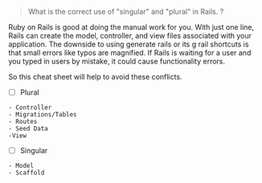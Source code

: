 
> What is the correct use of "singular" and "plural" in Rails. ?

Ruby on Rails is good at doing the manual work for you. With just one line, Rails can create the model, controller, and view files associated with your application. The downside to using generate rails or its g rail shortcuts is that small errors like typos are magnified. If Rails is waiting for a user and you typed in users by mistake, it could cause functionality errors.

So this cheat sheet will help to avoid these conflicts.

- [ ] Plural
```
- Controller
- Migrations/Tables
- Routes
- Seed Data
-View
```

- [ ] Singular
```
- Model
- Scaffold
```
